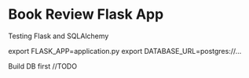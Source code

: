 # Book Review Flask App

Testing Flask and SQLAlchemy

export FLASK_APP=application.py
export DATABASE_URL=postgres://...

Build DB first //TODO

